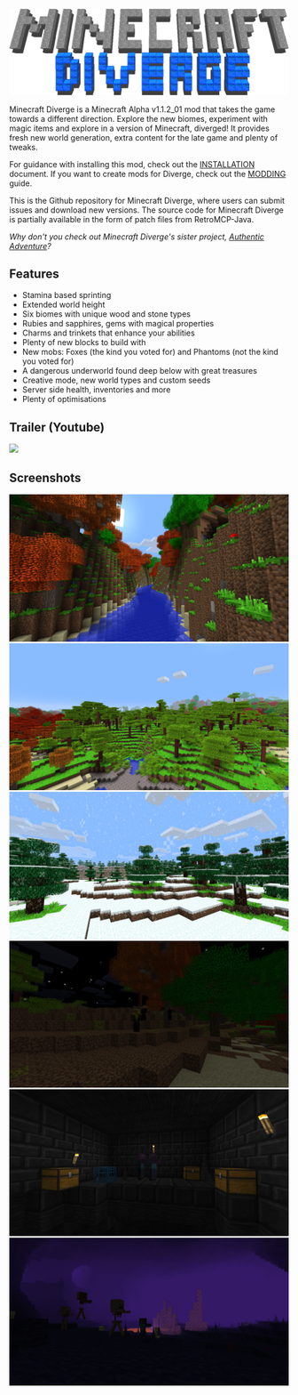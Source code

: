 <p align="center">
    <img src="mcdiverge-logo.png">
</p>

Minecraft Diverge is a Minecraft Alpha v1.1.2_01 mod that takes the game towards a different direction. Explore the new biomes, experiment with magic items and explore in a version of Minecraft, diverged! It provides fresh new world generation, extra content for the late game and plenty of tweaks.

For guidance with installing this mod, check out the [INSTALLATION](INSTALLATION.md) document. If you want to create mods for Diverge, check out the [MODDING](MODDING.md) guide.

This is the Github repository for Minecraft Diverge, where users can submit issues and download new versions. The source code for Minecraft Diverge is partially available in the form of patch files from RetroMCP-Java.

*Why don't you check out Minecraft Diverge's sister project, [Authentic Adventure](https://github.com/BlueStaggo/AuthenticAdventure)?*

## Features
- Stamina based sprinting
- Extended world height
- Six biomes with unique wood and stone types
- Rubies and sapphires, gems with magical properties
- Charms and trinkets that enhance your abilities
- Plenty of new blocks to build with
- New mobs: Foxes (the kind you voted for) and Phantoms (not the kind you voted for)
- A dangerous underworld found deep below with great treasures
- Creative mode, new world types and custom seeds
- Server side health, inventories and more
- Plenty of optimisations

## Trailer (Youtube)
[![](https://img.youtube.com/vi/TFNFc11QhAw/0.jpg)](https://youtu.be/TFNFc11QhAw)

## Screenshots
![](img/screenshot0.png)
![](img/screenshot1.png)
![](img/screenshot2.png)
![](img/screenshot3.png)
![](img/screenshot4.png)
![](img/screenshot5.png)
